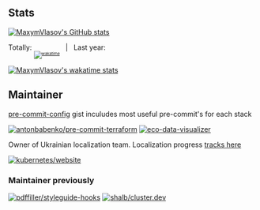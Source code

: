 ## Stats

[![MaxymVlasov's GitHub stats](https://github-readme-stats.vercel.app/api?username=maxymvlasov&theme=github_dark&include_all_commits=true&count_private=true)](https://github.com/anuraghazra/github-readme-stats)

Totally: <sub><sub><sub>[![wakatime](https://wakatime.com/badge/user/953159f9-c9f7-4010-b960-263f00f44197.svg)](https://wakatime.com/@953159f9-c9f7-4010-b960-263f00f44197)</sub></sub></sub> &nbsp; | &nbsp; Last year:

[![MaxymVlasov's wakatime stats](https://github-readme-stats.vercel.app/api/wakatime?username=maxymvlasov&layout=compact&langs_count=16&theme=github_dark&hide_title=true)](https://wakatime.com/@953159f9-c9f7-4010-b960-263f00f44197)

## Maintainer

[pre-commit-config](http://tinyurl.com/pre-commit-config) gist inculudes most useful pre-commit's for each stack

[![antonbabenko/pre-commit-terraform](https://github-readme-stats.vercel.app/api/pin/?username=antonbabenko&repo=pre-commit-terraform&theme=github_dark&show_owner=true)](https://github.com/antonbabenko/pre-commit-terraform)
[![eco-data-visualizer](https://github-readme-stats.vercel.app/api/pin/?username=MaxymVlasov&repo=eco-data-visualizer&theme=github_dark)](https://github.com/MaxymVlasov/eco-data-visualize) 

Owner of Ukrainian localization team. Localization progress [tracks here](https://github.com/kubernetes-i18n-ukrainian/website)

[![kubernetes/website](https://github-readme-stats.vercel.app/api/pin/?username=kubernetes&repo=website&theme=github_dark&show_owner=true)](https://github.com/kubernetes/website) 

### Maintainer previously

[![pdffiller/styleguide-hooks](https://github-readme-stats.vercel.app/api/pin/?username=pdffiller&repo=styleguide-hooks&theme=github_dark&show_owner=true)](https://github.com/pdffiller/styleguide-hooks)
[![shalb/cluster.dev](https://github-readme-stats.vercel.app/api/pin/?username=shalb&repo=cluster.dev&theme=github_dark&show_owner=true)](https://github.com/shalb/cluster.dev)
